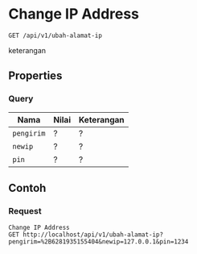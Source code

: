 # Change IP Address
```http
GET /api/v1/ubah-alamat-ip
```
keterangan
## Properties
### Query
Nama  | Nilai | Keterangan
--- | --- | ---
<code>pengirim</code> | ? | ?
<code>newip</code> | ? | ?
<code>pin</code> | ? | ?

## Contoh

### Request
```http
Change IP Address
GET http://localhost/api/v1/ubah-alamat-ip?pengirim=%2B6281935155404&newip=127.0.0.1&pin=1234
```
